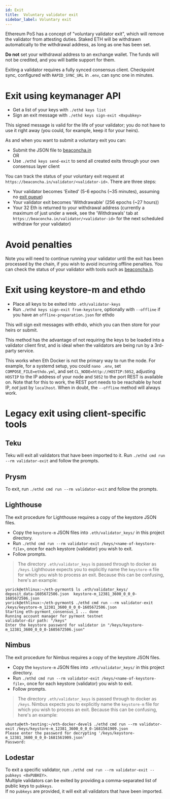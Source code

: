 ```yaml
---
id: Exit
title:  Voluntary validator exit
sidebar_label: Voluntary exit
---
```


Ethereum PoS has a concept of "voluntary validator exit", which will remove the
validator from attesting duties. Staked ETH will be withdrawn automatically
to the withdrawal address, as long as one has been set.

**Do not** set your withdrawal address to an exchange wallet. The funds will not
be credited, and you will battle support for them.

Exiting a validator requires a fully synced consensus client. Checkpoint sync,
configured with `RAPID_SYNC_URL` in `.env`, can sync one in minutes.

# Exit using keymanager API

- Get a list of your keys with `./ethd keys list`
- Sign an exit message with `./ethd keys sign-exit <0xpubkey>`

This signed message is valid for the life of your validator; you do not have to use it right away
(you could, for example, keep it for your heirs). 

As and when you want to submit a voluntary exit you can:
- Submit the JSON file to [beaconcha.in](https://beaconcha.in/tools/broadcast)  
OR
- Use `./ethd keys send-exit` to send all created exits through your own consensus layer client

You can track the status of your voluntary exit request at `https://beaconcha.in/validator/<validator-id>`. 
There are three steps:
- Your validator becomes 'Exited' (5-6 epochs (~35 minutes), assuming no [exit queue](https://www.validatorqueue.com/))
- Your validator exit becomes 'Withdrawable' (256 epochs (~27 hours))
- Your 32 Eth is returned to your withdrawal address (currently a maximum of just under a week, see the 'Withdrawals' 
tab at `https://beaconcha.in/validator/<validator-id>` for the next scheduled withdraw for your validator)


# Avoid penalties

Note you will need to continue running your validator until the exit has been processed by the chain, if you wish to
avoid incurring offline penalties. You can check the status of your validator with tools such as
[beaconcha.in](https://beaconcha.in).

# Exit using keystore-m and ethdo

- Place all keys to be exited into `.eth/validator-keys`
- Run `./ethd keys sign-exit from-keystore`, optionally with `--offline` if you have an `offline-preparation.json` for
ethdo

This will sign exit messages with ethdo, which you can then store for your heirs or submit.

This method has the advantage of not requiring the keys to be loaded into a validator client first, and is ideal when
the validators are being run by a 3rd-party service.

This works when Eth Docker is not the primary way to run the node. For example, for a systemd setup, you could
`nano .env`, set `COMPOSE_FILE=ethdo.yml`, and set `CL_NODE=http://HOSTIP:5052`, adjusting `HOSTIP` to the IP address
of your node and `5052` to the port REST is available on. Note that for this to work, the REST port needs to be
reachable by host IP, *not* just by `localhost`. When in doubt, the `--offline` method will always work.

# Legacy exit using client-specific tools

## Teku

Teku will exit all validators that have been imported to it. Run
`./ethd cmd run --rm validator-exit` and follow the prompts.

## Prysm

To exit, run `./ethd cmd run --rm validator-exit` and follow the
prompts.

## Lighthouse

The exit procedure for Lighthouse requires a copy of the keystore JSON files.

- Copy the `keystore-m` JSON files into `.eth/validator_keys/` in this project directory.
- Run `./ethd cmd run --rm validator-exit /keys/<name-of-keystore-file>`, once for each keystore (validator) you wish to exit.
- Follow prompts.

> The directory `.eth/validator_keys` is passed through to docker as `/keys`. Lighthouse
> expects you to explicitly name the `keystore-m` file for which you wish to process an exit. Because this can
> be confusing, here's an example:
```
yorick@ethlinux:~/eth-pyrmont$ ls .eth/validator_keys/
deposit_data-1605672506.json  keystore-m_12381_3600_0_0_0-1605672506.json
yorick@ethlinux:~/eth-pyrmont$ ./ethd cmd run --rm validator-exit /keys/keystore-m_12381_3600_0_0_0-1605672506.json
Starting eth-pyrmont_consensus_1 ... done
Running account manager for pyrmont testnet
validator-dir path: "/keys" 
Enter the keystore password for validator in "/keys/keystore-m_12381_3600_0_0_0-1605672506.json"  
```

## Nimbus

The exit procedure for Nimbus requires a copy of the keystore JSON files.

- Copy the `keystore-m` JSON files into `.eth/validator_keys/` in this project directory.
- Run `./ethd cmd run --rm validator-exit /keys/<name-of-keystore-file>`, once for each keystore (validator) you wish to exit.
- Follow prompts.

> The directory `.eth/validator_keys` is passed through to docker as `/keys`. Nimbus
> expects you to explicitly name the `keystore-m` file for which you wish to process an exit. Because this can
> be confusing, here's an example:
```
ubuntu@eth-testing:~/eth-docker-devel$ ./ethd cmd run --rm validator-exit /keys/keystore-m_12381_3600_0_0_0-1681561909.json
Please enter the password for decrypting '/keys/keystore-m_12381_3600_0_0_0-1681561909.json'
Password:
```

## Lodestar

To exit a specific validator, run `./ethd cmd run --rm validator-exit --pubkeys <0xPUBKEY>`.  
Multiple validators can be exited by providing a comma-separated list of public keys to `pubkeys`.  
If no `pubkeys` are provided, it will exit all validators that have been imported.

